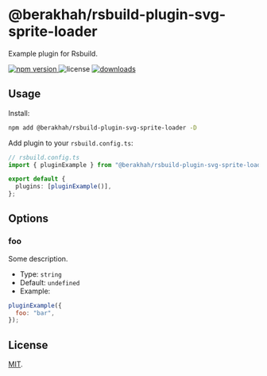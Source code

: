 # @berakhah/rsbuild-plugin-svg-sprite-loader

Example plugin for Rsbuild.

<p>
  <a href="https://npmjs.com/package/@berakhah/rsbuild-plugin-svg-sprite-loader">
   <img src="https://img.shields.io/npm/v/@berakhah/rsbuild-plugin-svg-sprite-loader?style=flat-square&colorA=564341&colorB=EDED91" alt="npm version" />
  </a>
  <img src="https://img.shields.io/badge/License-MIT-blue.svg?style=flat-square&colorA=564341&colorB=EDED91" alt="license" />
  <a href="https://npmcharts.com/compare/@berakhah/rsbuild-plugin-svg-sprite-loader?minimal=true"><img src="https://img.shields.io/npm/dm/@berakhah/rsbuild-plugin-svg-sprite-loader.svg?style=flat-square&colorA=564341&colorB=EDED91" alt="downloads" /></a>
</p>

## Usage

Install:

```bash
npm add @berakhah/rsbuild-plugin-svg-sprite-loader -D
```

Add plugin to your `rsbuild.config.ts`:

```ts
// rsbuild.config.ts
import { pluginExample } from "@berakhah/rsbuild-plugin-svg-sprite-loader";

export default {
  plugins: [pluginExample()],
};
```

## Options

### foo

Some description.

- Type: `string`
- Default: `undefined`
- Example:

```js
pluginExample({
  foo: "bar",
});
```

## License

[MIT](./LICENSE).
